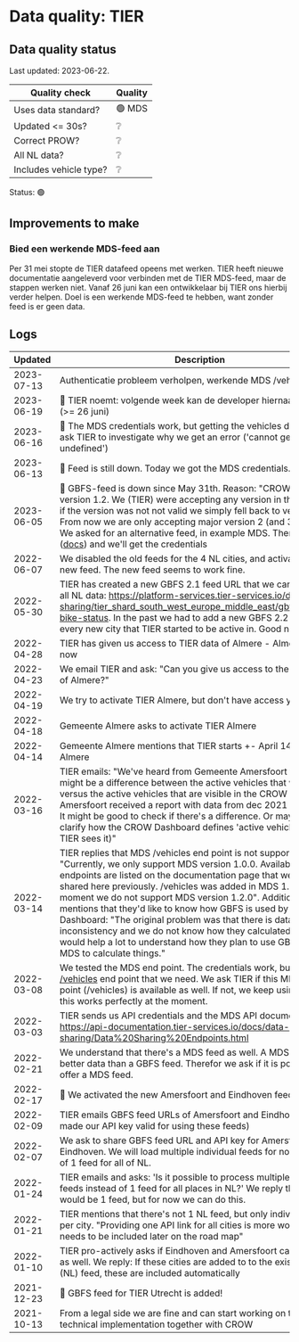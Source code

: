 # Data quality: TIER

## Data quality status

Last updated: 2023-06-22.

| **Quality check**           | **Quality**
| --                          | --      |
| Uses data standard?         | 🟢 MDS
| Updated <= 30s?             | ❔
| Correct PROW?               | ❔
| All NL data?                | ❔
| Includes vehicle type?      | ❔

Status: 🟢

## Improvements to make

### Bied een werkende MDS-feed aan

Per 31 mei stopte de TIER datafeed opeens met werken. TIER heeft nieuwe documentatie aangeleverd voor verbinden met de TIER MDS-feed, maar de stappen werken niet. Vanaf 26 juni kan een ontwikkelaar bij TIER ons hierbij verder helpen. Doel is een werkende MDS-feed te hebben, want zonder feed is er geen data.

## Logs

| Updated    | Description
| ----       | ---
| 2023-07-13 | Authenticatie probleem verholpen, werkende MDS /vehicles feed.
| 2023-06-19 | 🐛 TIER noemt: volgende week kan de developer hiernaar kijken (>= 26 juni)
| 2023-06-16 | 🐛 The MDS credentials work, but getting the vehicles doesn't. We ask TIER to investigate why we get an error ('cannot get length of undefined')
| 2023-06-13 | 🐛 Feed is still down. Today we got the MDS credentials.
| 2023-06-05 | 🐛 GBFS-feed is down since May 31th. Reason: "CROW DD used version 1.2. We (TIER) were accepting any version in the URL, and if the version was not not valid we simply fell back to version 2.1. From now we are only accepting major version 2 (and 3 later on)". We asked for an alternative feed, in example MDS. There is MDS ([docs](https://api-documentation.tier-services.io/docs/data-sharing/MDS/TIER%20MDS%20API%20v1.2.html)) and we'll get the credentials
| 2022-06-07 | We disabled the old feeds for the 4 NL cities, and activated the new feed. The new feed seems to work fine.
| 2022-05-30 | TIER has created a new GBFS 2.1 feed URL that we can use to get all NL data: https://platform-services.tier-services.io/data-sharing/tier_shard_south_west_europe_middle_east/gbfs/1.2/free-bike-status. In the past we had to add a new GBFS 2.2 feed for every new city that TIER started to be active in. Good news.
| 2022-04-28 | TIER has given us access to TIER data of Almere - Almere is active now
| 2022-04-23 | We email TIER and ask: "Can you give us access to the GBFS feed of Almere?"
| 2022-04-19 | We try to activate TIER Almere, but don't have access yet
| 2022-04-18 | Gemeente Almere asks to activate TIER Almere
| 2022-04-14 | Gemeente Almere mentions that TIER starts +- April 14th in Almere
| 2022-03-16 | TIER emails: "We've heard from Gemeente Amersfoort that there might be a difference between the active vehicles that we have versus the active vehicles that are visible in the CROW Dashboard. Amersfoort received a report with data from dec 2021 - feb 2022. It might be good to check if there's a difference. Or maybe you can clarify how the CROW Dashboard defines 'active vehicles' (vs how TIER sees it)"
| 2022-03-14 | TIER replies that MDS /vehicles end point is not supported indeed: "Currently, we only support MDS version 1.0.0. Available endpoints are listed on the documentation page that we have shared here previously. /vehicles was added in MDS 1.2.0. At the moment we do not support MDS version 1.2.0". Additionally TIER mentions that they'd like to know how GBFS is used by CROW Dashboard: "The original problem was that there is data inconsistency and we do not know how they calculated this. It would help a lot to understand how they plan to use GBFS and MDS to calculate things."
| 2022-03-08 | We tested the MDS end point. The credentials work, but there's no [/vehicles](https://github.com/openmobilityfoundation/mobility-data-specification/blob/main/provider/README.md#vehicles) end point that we need. We ask TIER if this MDS end point (/vehicles) is available as well. If not, we keep using GBFS as this works perfectly at the moment. 
| 2022-03-03 | TIER sends us API credentials and the MDS API documentation: https://api-documentation.tier-services.io/docs/data-sharing/Data%20Sharing%20Endpoints.html
| 2022-02-21 | We understand that there's a MDS feed as well. A MDS feed gives better data than a GBFS feed. Therefor we ask if it is possible to offer a MDS feed.
| 2022-02-17 | 🎉 We activated the new Amersfoort and Eindhoven feed
| 2022-02-09 | TIER emails GBFS feed URLs of Amersfoort and Eindhoven (and made our API key valid for using these feeds)
| 2022-02-07 | We ask to share GBFS feed URL and API key for Amersfoort and Eindhoven. We will load multiple individual feeds for now, instead of 1 feed for all of NL.
| 2022-01-24 | TIER emails and asks: 'Is it possible to process multiple seperate feeds instead of 1 feed for all places in NL?' We reply that best would be 1 feed, but for now we can do this.
| 2022-01-21 | TIER mentions that there's not 1 NL feed, but only individual feeds per city. "Providing one API link for all cities is more work and needs to be included later on the road map"
| 2022-01-10 | TIER pro-actively asks if Eindhoven and Amersfoort can be added as well. We reply: If these cities are added to to the existing GBFS (NL) feed, these are included automatically
| 2021-12-23 | 🎉 GBFS feed for TIER Utrecht is added!
| 2021-10-13 | From a legal side we are fine and can start working on the technical implementation together with CROW

